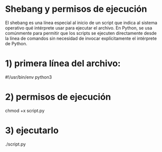 # Shebang y permisos de ejecución
El shebang es una línea especial al inicio de un script que indica al sistema operativo qué intérprete usar para ejecutar el archivo. En Python, se usa comúnmente para permitir que los scripts se ejecuten directamente desde la línea de comandos sin necesidad de invocar explícitamente el intérprete de Python.
# 1) primera línea del archivo:
#!/usr/bin/env python3

# 2) permisos de ejecución
chmod +x script.py

# 3) ejecutarlo
./script.py
